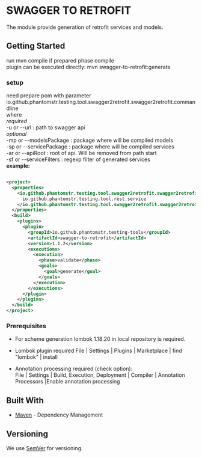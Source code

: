 # SWAGGER TO RETROFIT

The module provide generation of retrofit services and models.

## Getting Started

run mvn compile if prepared phase compile<br>
plugin can be executed directly: mvn swagger-to-retrofit:generate <br>

### setup

need prepare pom with parameter io.github.phantomstr.testing.tool.swagger2retrofit.swagger2retrofit.commandline<br>
where <br>
*required*<br>
-u or --url : path to swagger api <br>
*optional*<br>
-mp or --modelsPackage : package where will be compiled models<br>
-sp or --servicePackage : package where will be compiled services<br>
-ar or --apiRoot : root of api. Will be removed from path start<br>
-sf or --serviceFilters : regexp filter of generated services<br>
**example:**

```xml

<project>
  <properties>
    <io.github.phantomstr.testing.tool.swagger2retrofit.swagger2retrofit.commandline>-u http://localhost:8080/v2/api-docs -mp io.github.phantomstr.testing.tool.rest.model -sp
      io.github.phantomstr.testing.tool.rest.service
    </io.github.phantomstr.testing.tool.swagger2retrofit.swagger2retrofit.commandline>
  </properties>
  <build>
    <plugins>
      <plugin>
        <groupId>io.github.phantomstr.testing-tools</groupId>
        <artifactId>swagger-to-retrofit</artifactId>
        <version>1.1.2</version>
        <executions>
          <execution>
            <phase>validate</phase>
            <goals>
              <goal>generate</goal>
            </goals>
          </execution>
        </executions>
      </plugin>
    </plugins>
  </build>
</project>
```

### Prerequisites

- For scheme generation lombok 1.18.20 in local repository is required.

- Lombok plugin required File | Settings | Plugins | Marketplace | find "lombok" | install

- Annotation processing required (check option): <br>
  File | Settings | Build, Execution, Deployment | Compiler | Annotation Processors |Enable annotation processing

## Built With

* [Maven](https://maven.apache.org/) - Dependency Management

## Versioning

We use [SemVer](http://semver.org/) for versioning.